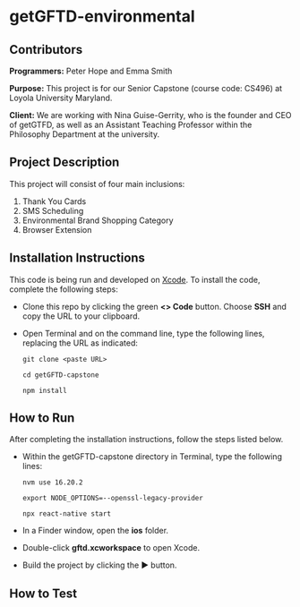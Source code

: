 # getGFTD-environmental

## Contributors
**Programmers:** Peter Hope and Emma Smith

**Purpose:** This project is for our Senior Capstone (course code: CS496) at Loyola University Maryland. 

**Client:** We are working with Nina Guise-Gerrity, who is the founder and CEO of getGTFD, as well as an Assistant Teaching Professor within the Philosophy Department at the university.

## Project Description

This project will consist of four main inclusions:
1. Thank You Cards
2. SMS Scheduling
3. Environmental Brand Shopping Category
4. Browser Extension

## Installation Instructions

This code is being run and developed on [Xcode](https://developer.apple.com/xcode/). To install the code, complete the following steps: 

* Clone this repo by clicking the green **<> Code** button. Choose **SSH** and copy the URL to your clipboard.
* Open Terminal and on the command line, type the following lines, replacing the URL as indicated:

   ```
   git clone <paste URL>
   ```
   ```
   cd getGFTD-capstone
   ```
   ```
   npm install
   ```

## How to Run

After completing the installation instructions, follow the steps listed below. 

* Within the getGFTD-capstone directory in Terminal, type the following lines:

   ```
   nvm use 16.20.2
   ```
   ```
   export NODE_OPTIONS=--openssl-legacy-provider
   ```
   ```
   npx react-native start
   ```

* In a Finder window, open the **ios** folder.
* Double-click **gftd.xcworkspace** to open Xcode.
* Build the project by clicking the **▶️** button.

## How to Test
